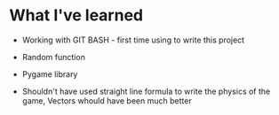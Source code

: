# What I've learned

* Working with GIT BASH - first time using to write this project

* Random function 

* Pygame library 

* Shouldn't have used straight line formula to write the physics of the game, Vectors whould have been much better
